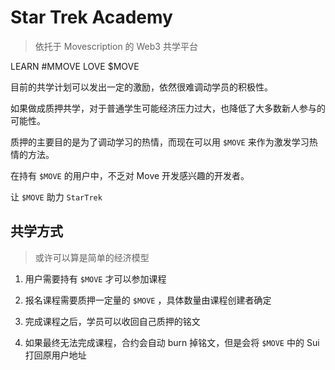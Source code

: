 # Star Trek Academy

> 依托于 Movescription 的 Web3 共学平台

LEARN #MMOVE LOVE $MOVE

目前的共学计划可以发出一定的激励，依然很难调动学员的积极性。

如果做成质押共学，对于普通学生可能经济压力过大，也降低了大多数新人参与的可能性。

质押的主要目的是为了调动学习的热情，而现在可以用 `$MOVE` 来作为激发学习热情的方法。

在持有 `$MOVE` 的用户中，不乏对 Move 开发感兴趣的开发者。

让 `$MOVE` 助力 `StarTrek`

## 共学方式

> 或许可以算是简单的经济模型

1. 用户需要持有 `$MOVE` 才可以参加课程

2. 报名课程需要质押一定量的 `$MOVE` ，具体数量由课程创建者确定

3. 完成课程之后，学员可以收回自己质押的铭文

4. 如果最终无法完成课程，合约会自动 burn 掉铭文，但是会将 `$MOVE` 中的 Sui 打回原用户地址
